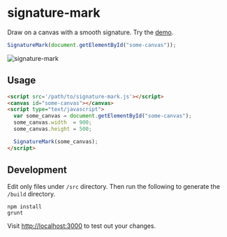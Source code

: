 # signature-mark

Draw on a canvas with a smooth signature. Try the [demo](http://codepen.io/motdotla/full/tqLBo).

```javascript
SignatureMark(document.getElementById("some-canvas"));
```

<img src="https://raw.githubusercontent.com/motdotla/signature-mark/master/signature-mark.gif" alt="signature-mark" />

## Usage

```html
<script src='/path/to/signature-mark.js'></script>
<canvas id="some-canvas"></canvas>   
<script type="text/javascript"> 
  var some_canvas = document.getElementById("some-canvas");
  some_canvas.width  = 900;
  some_canvas.height = 500;

  SignatureMark(some_canvas);
</script>
```

## Development

Edit only files under `/src` directory. Then run the following to generate the `/build` directory.

```
npm install
grunt
``` 

Visit <http://localhost:3000> to test out your changes.
